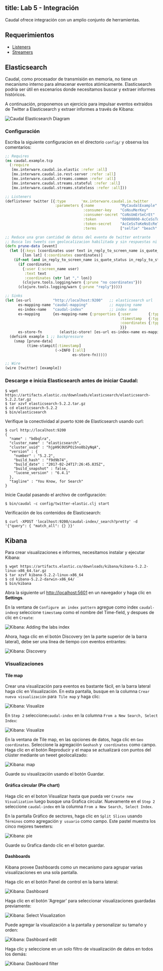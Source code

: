 title: Lab 5 - Integración
---

Caudal ofrece integración con un amplio conjunto de herramientas.
## Requerimientos
 * [Listeners](lab1.html)
 * [Streamers](lab3.html)

## Elasticsearch

Caudal, como procesador de transmisión en memoria, no tiene un mecanismo interno para almacenar eventos atómicamente. Elasticsearch podría ser útil en escenarios donde necesitamos buscar y extraer informes históricos.

A continuación, proponemos un ejercicio para impulsar eventos extraídos de Twitter a Elasticsearch y extraer informes a través de Kibana:

![Caudal Elasticsearch Diagram](../../docs/diagram-elastic.svg)

### Configuración
Escriba la siguiente configuracion en el directorio  `config/` y observa los comentarios:


```clojure config/twitter-elastic.clj
;; Requires
(ns caudal.example.tcp
  (:require
   [mx.interware.caudal.io.elastic :refer :all]
   [mx.interware.caudal.io.rest-server :refer :all]
   [mx.interware.caudal.streams.common :refer :all]
   [mx.interware.caudal.streams.stateful :refer :all]
   [mx.interware.caudal.streams.stateless :refer :all]))

;; Listeners
(deflistener twitter [{:type       'mx.interware.caudal.io.twitter
                       :parameters {:name            "MyCaudalExample"
                                    :consumer-key    "CoNsuMerKey"
                                    :consumer-secret "CoNsUmErSeCrEt"
                                    :token           "00000000-AcCeSsToKeN"
                                    :token-secret    "AcCeSsToKeNsEcReT"
                                    :terms           ["selfie" "beach" "travel"]}}])

;; Reduce una gran cantidad de datos del evento de twitter entrante
;; Busca los tweets con geolocalizacion habilitada y sin respuestas ni citas.
(defn prune-data [event]
  (let [{:keys [coordinates user text in_reply_to_screen_name is_quote_status in_reply_to_status_id_str]} event
        [lon lat] (:coordinates coordinates)]
    (if-not (and in_reply_to_screen_name is_quote_status in_reply_to_status_id_str)
      (if coordinates
        {:user (:screen_name user)
         :text text
         :coordinates (str lat "," lon)}
        (clojure.tools.logging/warn {:prune "no coordinates"}))
      (clojure.tools.logging/warn {:prune "reply"}))))

;; Sinks
(let [es-url          "http://localhost:9200"   ;; elasticsearch url
      es-mapping-name "caudal-mapping"          ;; mapping name
      es-index-name   "caudal-index"            ;; index name
      es-mapping      {es-mapping-name {:properties {:user        {:type "string" :index "not_analyzed"} ;; Does not analize :user
                                                     :timestamp   {:type "date" :format "epoch_millis"}  ;; Takes :timestamp in millis
                                                     :coordinates {:type "geo_point"}                    ;; Takes :coordinates as lat,lon
                                                     }}}
      es-store-fn        (elastic-store! [es-url es-index-name es-mapping-name es-mapping {}])]
  (defsink example 1 ;; backpressure
    (smap [prune-data]
          (time-stampit[:timestamp]
                       (->INFO [:all]
                               es-store-fn)))))

;; Wire
(wire [twitter] [example])
```


### Descarge e inicia Elasticsearch antes de iniciar Caudal:
```
$ wget https://artifacts.elastic.co/downloads/elasticsearch/elasticsearch-5.2.2.tar.gz
$ tar xzvf elasticsearch-5.2.2.tar.gz
$ cd elasticsearch-5.2.2
$ bin/elasticsearch
```
Verifique la conectividad al puerto `9200` de Elasticsearch usando curl:

```
$ curl http://localhost:9200
{
  "name" : "bdbqlra",
  "cluster_name" : "elasticsearch",
  "cluster_uuid" : "hjpH9C0USPOiSno8b2yNqA",
  "version" : {
    "number" : "5.2.2",
    "build_hash" : "f9d9b74",
    "build_date" : "2017-02-24T17:26:45.835Z",
    "build_snapshot" : false,
    "lucene_version" : "6.4.1"
  },
  "tagline" : "You Know, for Search"
}
```
Inicie Caudal pasando el archivo de configuración:
```
$ bin/caudal -c config/twitter-elastic.clj start
``````
Verificación de los contenidos de Elasticsearch:

```
$ curl -XPOST 'localhost:9200/caudal-index/_search?pretty' -d '{"query": { "match_all": {} }}'
```

## Kibana

Para crear visualizaciones e informes, necesitamos instalar y ejecutar Kibana:
```
$ wget https://artifacts.elastic.co/downloads/kibana/kibana-5.2.2-linux-x86_64.tar.gz
$ tar xzvf kibana-5.2.2-linux-x86_64
$ cd kibana-5.2.2-darwin-x86_64/
$ bin/kibana
```
Abra la siguiente url [http://localhost:5601](http://localhost:5601) en un navegador y haga clic en **Settings**.

En la ventana de `Configure an index pattern` agregue como index `caudal-index`y seleccione `timestamp` como el nombre del Time-field, y despues de clic en `Create`:


![Kibana: Adding the labs index](../../docs/lab5-01.png)

Ahora, haga clic en el botón Discovery (en la parte superior de la barra lateral), debe ser una línea de tiempo con eventos entrantes:

![Kibana: Discovery](../../docs/lab5-02.png)

### Visualizaciones
#### Tile map
Crear una visualización para eventos es bastante fácil, en la barra lateral haga clic en Visualización. En esta pantalla, busque en la columna `Crear nueva visualización` para` Tile map` y haga clic:

![Kibana: Visualize](../../docs/lab5-03.png)

En `Step 2` seleccione`caudal-index` en la columna `From a New Search, Select Index`:

![Kibana: Visualize](../../docs/lab5-04.png)

En la ventana de Tile map, en las opciones de datos, haga clic en `Geo coordinates`. Seleccione la agregación `Geohash` y` coordinates` como campo. Haga clic en el botón Reproducir y el mapa se actualizará con puntos del clúster mediante un tweet geolocalizado:

![Kibana: map](../../docs/lab5-05.png)

Guarde su visualización usando el botón Guardar.

#### Gráfica circular (Pie chart)

Haga clic en el boton Visualizar hasta que pueda ver `Create new Visualization` luego busque una Grafica circular. Nuevamente en el `Step 2` seleccione `caudal-index` en la columna `From a New Search, Select Index`.

En la pantalla Gráfico de sectores, haga clic en `Split Slices` usando `Términos` como agregación y` usuario` como campo. Este pastel muestra los cinco mejores tweeters:

![Kibana: pie](../../docs/lab5-06.png)

Guarde su Grafica dando clic en el boton guardar.

#### Dashboards

Kibana provee Dashboards como un mecanismo para agrupar varias visualizaciones en una sola pantalla.

Haga clic en el botón Panel de control en la barra lateral: 

![Kibana: Dashboard](../../docs/lab5-07.png)

Haga clic en el botón 'Agregar' para seleccionar visualizaciones guardadas previamente:

![Kibana: Select Visualization](lab5-08.png)

Puede agregar la visualización a la pantalla y personalizar su tamaño y orden:

![Kibana: Dashboard edit](../../docs/lab5-09.png)

Haga clic y seleccione en un solo filtro de visualización de datos en todos los demás:

![Kibana: Dashboard filter](../../docs/lab5-10.png)
